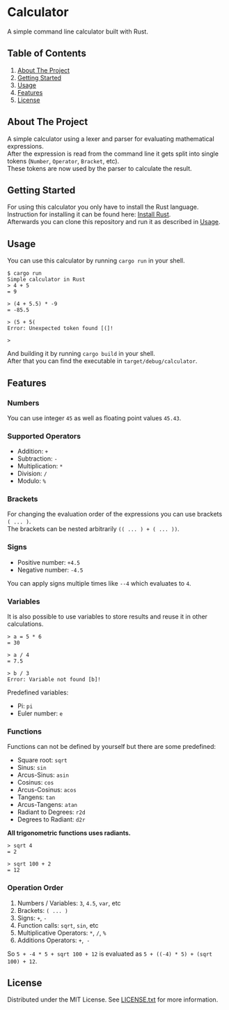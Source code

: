 <!-- PROJECT NAME -->
# Calculator
A simple command line calculator built with Rust.



<!-- TABLE OF CONTENTS -->
## Table of Contents
 1. [About The Project](#about-the-project)
 2. [Getting Started](#getting-started)
 3. [Usage](#usage)
 4. [Features](#features)
 5. [License](#license)



<!-- ABOUT THE PROJECT -->
## About The Project

A simple calculator using a lexer and parser for evaluating mathematical expressions.  
After the expression is read from the command line it gets split into single tokens (`Number`, `Operator`, `Bracket`, etc).  
These tokens are now used by the parser to calculate the result.




<!-- GETTING STARTED -->
## Getting Started

For using this calculator you only have to install the Rust language.  
Instruction for installing it can be found here: [Install Rust](https://www.rust-lang.org/tools/install).  
Afterwards you can clone this repository and run it as described in [Usage](#usage).



<!-- USAGE EXAMPLES -->
## Usage

You can use this calculator by running `cargo run` in your shell.
```
$ cargo run
Simple calculator in Rust
> 4 + 5
= 9

> (4 + 5.5) * -9
= -85.5

> (5 + 5(       
Error: Unexpected token found [(]!

>
```

And building it by running `cargo build` in your shell.  
After that you can find the executable in `target/debug/calculator`.



<!-- FEATURES -->
## Features

### Numbers
You can use integer `45` as well as floating point values `45.43`.


### Supported Operators

 - Addition: `+`
 - Subtraction: `-`
 - Multiplication: `*`
 - Division: `/`
 - Modulo: `%`


### Brackets

For changing the evaluation order of the expressions you can use brackets `( ... )`.  
The brackets can be nested arbitrarily `(( ... ) + ( ... ))`.


### Signs

 - Positive number: `+4.5`
 - Negative number: `-4.5`

You can apply signs multiple times like `--4` which evaluates to `4`.


### Variables

It is also possible to use variables to store results and reuse it in other calculations.
```
> a = 5 * 6
= 30

> a / 4
= 7.5

> b / 3
Error: Variable not found [b]!
```

Predefined variables:
 - Pi: `pi`
 - Euler number: `e`


### Functions

Functions can not be defined by yourself but there are some predefined:
 - Square root: `sqrt`
 - Sinus: `sin`
 - Arcus-Sinus: `asin`
 - Cosinus: `cos`
 - Arcus-Cosinus: `acos`
 - Tangens: `tan`
 - Arcus-Tangens: `atan`
 - Radiant to Degrees: `r2d`
 - Degrees to Radiant: `d2r`

**All trigonometric functions uses radiants.**

```
> sqrt 4
= 2

> sqrt 100 + 2
= 12
```



### Operation Order

 1. Numbers / Variables: `3`, `4.5`, `var`, etc
 2. Brackets: `( ... )`
 3. Signs: `+`, `-`
 4. Function calls: `sqrt`, `sin`, etc
 5. Multiplicative Operators: `*`, `/`, `%`
 6. Additions Operators: `+`,` -`

So `5 + -4 * 5 + sqrt 100 + 12` is evaluated as `5 + ((-4) * 5) + (sqrt 100) + 12`.



<!-- LICENSE -->
## License

Distributed under the MIT License. See [LICENSE.txt](LICENSE.txt) for more information.
